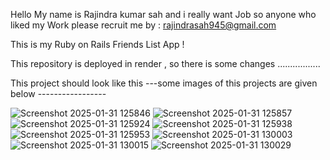 Hello My name is Rajindra kumar sah  and i  really want Job so anyone who liked my Work 
please recruit me  by : rajindrasah945@gmail.com

This is my Ruby on Rails Friends List App ! 

This repository is deployed in render , so there is some changes .................

This project should look like this 
---some images of this projects are given below -----------------

![Screenshot 2025-01-31 125846](https://github.com/user-attachments/assets/fb6ed39b-0a4b-4168-a805-934be5d0a600)
![Screenshot 2025-01-31 125857](https://github.com/user-attachments/assets/f2a63b36-a19b-4a8c-af38-0dd03e531c14)
![Screenshot 2025-01-31 125924](https://github.com/user-attachments/assets/c4999a1f-baf3-47ce-b8da-d9c009f95243)
![Screenshot 2025-01-31 125938](https://github.com/user-attachments/assets/4f204566-bd42-4650-91d4-3374ec2963e5)
![Screenshot 2025-01-31 125953](https://github.com/user-attachments/assets/911fef19-47ac-4888-95dc-7a54718a0b0f)
![Screenshot 2025-01-31 130003](https://github.com/user-attachments/assets/52fdd29a-c8f5-41a2-9179-949eaeabb9a8)
![Screenshot 2025-01-31 130015](https://github.com/user-attachments/assets/ab6ea3f9-df85-4c8c-998b-e0dfc849a38a)
![Screenshot 2025-01-31 130029](https://github.com/user-attachments/assets/6cf1695c-0092-42f6-93f6-b81b62e0604d)

